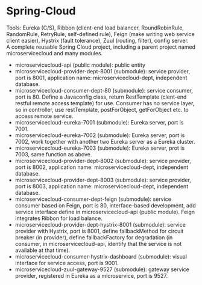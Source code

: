 # Spring-Cloud  
Tools: Eureka (C/S), Ribbon (client-end load balancer, RoundRobinRule, RandomRule, RetryRule, self-defined rule), Feign (make writing web service client easier), Hystrix (fault tolerance), Zuul (routing, filter), config server.        
A complete reusable Spring Cloud project, including a parent project named microservicecloud and many modules.  
* microservicecloud-api (public module): public entity  
* microservicecloud-provider-dept-8001 (submodule): service provider, port is 8001, application name: microservicecloud-dept, independent database.      
* microservicecloud-consumer-dept-80 (submodule): service consumer, port is 80. Define a Javaconfig class, return RestTemplate (clent-end  restful remote access template) for use. Consumer has no service layer, so in controller, use restTemplate, postForObject, getForObject etc. to access remote service.  
* microservicecloud-eureka-7001 (submodule): Eureka server, port is 7001.  
* microservicecloud-eureka-7002 (submodule): Eureka server, port is 7002, work together with another two Eureka server as a Eureka cluster.  
* microservicecloud-eureka-7003 (submodule): Eureka server, prot is 7003, same function as above.
* microservicecloud-provider-dept-8002 (submodule): service provider, port is 8002, application name: microservicecloud-dept, independent database.      
* microservicecloud-provider-dept-8003 (submodule): service provider, port is 8003, application name: microservicecloud-dept, independent database.    
* microservicecloud-consumer-dept-feign (submodule): service consumer based on Feign, port is 80, interface-based development, add service interface define in  microservicecloud-api (public module). Feign integrates Ribbon for load balance.  
* microservicecloud-provider-dept-hystrix-8001 (submodule): service provider with Hystrix, port is 8001, define fallbackMethod for circuit breaker (in provider), define fallbackFactory for degradation (in consumer, in microservicecloud-api, identify that the service is not available at that time).      
* microservicecloud-consumer-hystrix-dashboard (submodule): visual interface for service access, port is 9001.  
* microservicecloud-zuul-gateway-9527 (submodule): gateway service provider, registered in Eureka as a microservice, port is 9527.  

